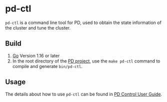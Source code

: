 # pd-ctl

`pd-ctl` is a command line tool for PD, used to obtain the state information of the cluster and tune the cluster.

## Build

1. [Go](https://golang.org/) Version 1.16 or later
2. In the root directory of the [PD project](https://github.com/tikv/pd), use the `make pd-ctl` command to compile and generate `bin/pd-ctl`.

## Usage

The details about how to use `pd-ctl` can be found in [PD Control User Guide](https://docs.pingcap.com/tidb/dev/pd-control).
